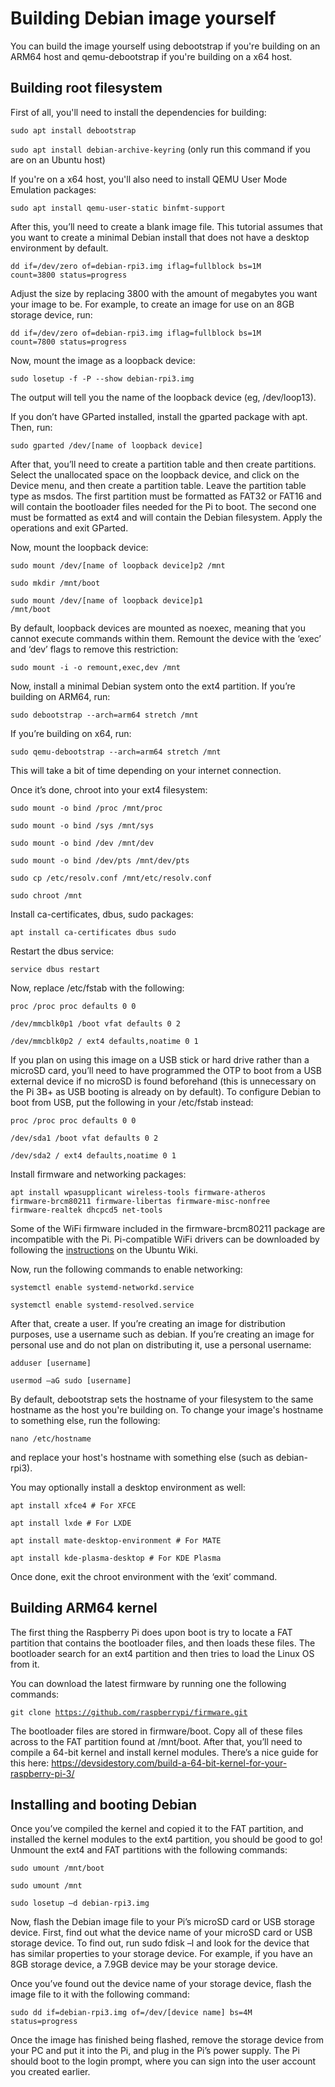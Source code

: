 # Building Debian image yourself

You can build the image yourself using debootstrap if you're building on an ARM64 host and qemu-debootstrap if you're building on a x64 host.

## Building root filesystem

First of all, you'll need to install the dependencies for building:

<code>sudo apt install debootstrap</code>

<code>sudo apt install debian-archive-keyring</code> (only run this command if you are on an Ubuntu host)

If you're on a x64 host, you'll also need to install QEMU User Mode Emulation packages:

<code>sudo apt install qemu-user-static binfmt-support</code>

After this, you’ll need to create a blank image file. This tutorial assumes that you want to create a minimal Debian install that does not have a desktop environment by default.  

<code>dd if=/dev/zero of=debian-rpi3.img iflag=fullblock bs=1M count=3800 status=progress</code>

Adjust the size by replacing 3800 with the amount of megabytes you want your image to be. For example, to create an image for use on an 8GB storage device, run: 

<code>dd if=/dev/zero of=debian-rpi3.img iflag=fullblock bs=1M count=7800 status=progress</code>

Now, mount the image as a loopback device: 

<code>sudo losetup -f -P --show debian-rpi3.img</code>

The output will tell you the name of the loopback device (eg, /dev/loop13).

If you don’t have GParted installed, install the gparted package with apt. Then, run: 

<code>sudo gparted /dev/[name of loopback device]</code>

After that, you’ll need to create a partition table and then create partitions. Select the unallocated space on the loopback device, and click on the Device menu, and then create a partition table. Leave the partition table type as msdos. The first partition must be formatted as FAT32 or FAT16 and will contain the bootloader files needed for the Pi to boot. The second one must be formatted as ext4 and will contain the Debian filesystem. Apply the operations and exit GParted. 

Now, mount the loopback device:

<code>sudo mount /dev/[name of loopback device]p2 /mnt</code>

<code>sudo mkdir /mnt/boot</code>

<code>sudo mount /dev/[name of loopback device]p1 /mnt/boot</code>

By default, loopback devices are mounted as noexec, meaning that you cannot execute commands within them. Remount the device with the ‘exec’ and ‘dev’ flags to remove this restriction: 

<code>sudo mount -i -o remount,exec,dev /mnt</code>

Now, install a minimal Debian system onto the ext4 partition. If you’re building on ARM64, run: 

<code>sudo debootstrap --arch=arm64 stretch /mnt</code>

If you’re building on x64, run: 

<code>sudo qemu-debootstrap --arch=arm64 stretch /mnt</code>

This will take a bit of time depending on your internet connection. 

Once it’s done, chroot into your ext4 filesystem:

<code>sudo mount -o bind /proc /mnt/proc</code>

<code>sudo mount -o bind /sys /mnt/sys</code>

<code>sudo mount -o bind /dev /mnt/dev</code>

<code>sudo mount -o bind /dev/pts /mnt/dev/pts</code>

<code>sudo cp /etc/resolv.conf /mnt/etc/resolv.conf</code>

<code>sudo chroot /mnt</code>

Install ca-certificates, dbus, sudo packages:

<code>apt install ca-certificates dbus sudo</code>

Restart the dbus service:

<code>service dbus restart</code>

Now, replace /etc/fstab with the following: 

<code>proc /proc proc defaults 0 0</code>

<code>/dev/mmcblk0p1 /boot vfat defaults 0 2</code>

<code>/dev/mmcblk0p2 / ext4 defaults,noatime 0 1</code>

If you plan on using this image on a USB stick or hard drive rather than a microSD card, you’ll need to have programmed the OTP to boot from a USB external device if no microSD is found beforehand (this is unnecessary on the Pi 3B+ as USB booting is already on by default). To configure Debian to boot from USB, put the following in your /etc/fstab instead: 

<code>proc /proc proc defaults 0 0</code>

<code>/dev/sda1 /boot vfat defaults 0 2</code>

<code>/dev/sda2 / ext4 defaults,noatime 0 1</code>

Install firmware and networking packages:

<code>apt install wpasupplicant wireless-tools firmware-atheros firmware-brcm80211 firmware-libertas firmware-misc-nonfree firmware-realtek dhcpcd5 net-tools</code>

Some of the WiFi firmware included in the firmware-brcm80211 package are incompatible with the Pi. Pi-compatible WiFi drivers can be downloaded by following the <a href="https://wiki.ubuntu.com/ARM/RaspberryPi#WiFi">instructions</a> on the Ubuntu Wiki.

Now, run the following commands to enable networking: 

<code>systemctl enable systemd-networkd.service</code>

<code>systemctl enable systemd-resolved.service</code>

After that, create a user. If you’re creating an image for distribution purposes, use a username such as debian. If you’re creating an image for personal use and do not plan on distributing it, use a personal username: 

<code>adduser [username]</code>

<code>usermod –aG sudo [username]</code>

By default, debootstrap sets the hostname of your filesystem to the same hostname as the host you're building on. To change your image's hostname to something else, run the following:

<code>nano /etc/hostname</code>

and replace your host's hostname with something else (such as debian-rpi3).

You may optionally install a desktop environment as well:

<code>apt install xfce4 # For XFCE</code>

<code>apt install lxde # For LXDE</code>

<code>apt install mate-desktop-environment # For MATE</code>

<code>apt install kde-plasma-desktop # For KDE Plasma</code>

Once done, exit the chroot environment with the ‘exit’ command. 

## Building ARM64 kernel

The first thing the Raspberry Pi does upon boot is try to locate a FAT partition that contains the bootloader files, and then loads these files. The bootloader search for an ext4 partition and then tries to load the Linux OS from it. 

You can download the latest firmware by running one the following commands: 

<code>git clone https://github.com/raspberrypi/firmware.git</code>

The bootloader files are stored in firmware/boot. Copy all of these files across to the FAT partition found at /mnt/boot. After that, you’ll need to compile a 64-bit kernel and install kernel modules. There’s a nice guide for this here: https://devsidestory.com/build-a-64-bit-kernel-for-your-raspberry-pi-3/ 

## Installing and booting Debian

Once you’ve compiled the kernel and copied it to the FAT partition, and installed the kernel modules to the ext4 partition, you should be good to go! Unmount the ext4 and FAT partitions with the following commands: 

<code>sudo umount /mnt/boot</code>

<code>sudo umount /mnt</code> 

<code>sudo losetup –d debian-rpi3.img</code> 

Now, flash the Debian image file to your Pi’s microSD card or USB storage device. First, find out what the device name of your microSD card or USB storage device. To find out, run sudo fdisk –l and look for the device that has similar properties to your storage device. For example, if you have an 8GB storage device, a 7.9GB device may be your storage device. 

Once you’ve found out the device name of your storage device, flash the image file to it with the following command: 

<code>sudo dd if=debian-rpi3.img of=/dev/[device name] bs=4M status=progress</code>

Once the image has finished being flashed, remove the storage device from your PC and put it into the Pi, and plug in the Pi’s power supply. The Pi should boot to the login prompt, where you can sign into the user account you created earlier. 
